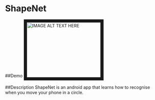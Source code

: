 ShapeNet
=================

##Demo
<a href="http://www.youtube.com/watch?feature=player_embedded&v=yThD9sah-N4
" target="_blank"><img src="http://img.youtube.com/vi/yThD9sah-N4/0.jpg" 
alt="IMAGE ALT TEXT HERE" width="240" height="180" border="10" /></a>

##Description
ShapeNet is an android app that learns how to recognise when you move your phone in a circle.
